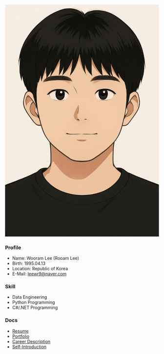 <div align="center">
  <img src="https://raw.githubusercontent.com/leewr9/leewr9/refs/heads/master/profile.png" />
</div>

### Profile
- Name: Wooram Lee (Rooam Lee)
- Birth: 1995.04.13
- Location: Republic of Korea
- E-Mail: [leewr9@naver.com](mailto:leewr9@naver.com)

### Skill
- Data Engineering
- Python Programming
- C#/.NET Programming

### Docs
- [Resume](https://leewr9.github.io/docs/resume.pdf)
- [Portfolio](https://leewr9.github.io/docs/portfolio.pdf)
- [Career Description](https://leewr9.github.io/docs/career.pdf)
- [Self-Introduction](https://leewr9.github.io/docs/introduction.pdf)

